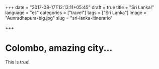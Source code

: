 +++
date = "2017-08-17T12:13:11+05:45"
draft = true
title = "Sri Lanka!"
language = "es"
categories = ["travel"]
tags = ["Sri Lanka"]
image = "Aunradhapura-big.jpg"
slug = "sri-lanka-itinerario"


+++

# Colombo, amazing city...
This is true!
